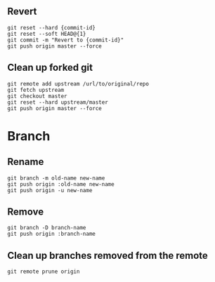 ## Revert
```
git reset --hard {commit-id}
git reset --soft HEAD@{1}
git commit -m "Revert to {commit-id}"
git push origin master --force
```

## Clean up forked git
```
git remote add upstream /url/to/original/repo
git fetch upstream
git checkout master
git reset --hard upstream/master
git push origin master --force
```

# Branch
## Rename
```
git branch -m old-name new-name
git push origin :old-name new-name
git push origin -u new-name
```

## Remove
```
git branch -D branch-name
git push origin :branch-name
```

## Clean up branches removed from the remote
```
git remote prune origin
```
